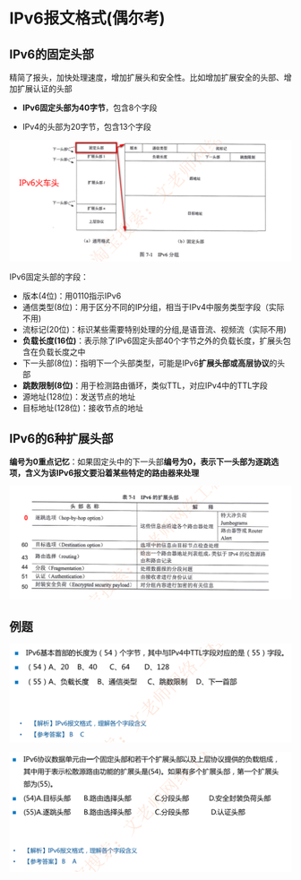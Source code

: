 # IPv6报文格式(偶尔考)

## IPv6的固定头部

精简了报头，加快处理速度，增加扩展头和安全性。比如增加扩展安全的头部、增加扩展认证的头部

- **IPv6固定头部为40字节**，包含8个字段

- IPv4的头部为20字节，包含13个字段

![image-20230315215953081](./assets/image-20230315215953081.png)

IPv6固定头部的字段：

- 版本(4位)：用0110指示IPv6
- 通信类型(8位)：用于区分不同的IP分组，相当于IPv4中服务类型字段（实际不用)
- 流标记(20位)：标识某些需要特别处理的分组,是语音流、视频流（实际不用)
- **负载长度(16位)**：表示除了IPv6固定头部40个字节之外的负载长度，扩展头包含在负载长度之中
- 下一头部(8位)：指明下一个头部类型，可能是IPv6**扩展头部或高层协议**的头部
- **跳数限制(8位)**：用于检测路由循环，类似TTL，对应IPv4中的TTL字段
- 源地址(128位)：发送节点的地址
- 目标地址(128位)：接收节点的地址

## IPv6的6种扩展头部

**编号为0重点记忆**：如果固定头中的下一头部**编号为0，表示下一头部为逐跳选项，含义为该IPv6报文要沿着某些特定的路由器来处理**

![image-20230315220812891](./assets/image-20230315220812891.png)

## 例题

![image-20230315221047419](./assets/image-20230315221047419.png)

![image-20230315221055767](./assets/image-20230315221055767.png)
